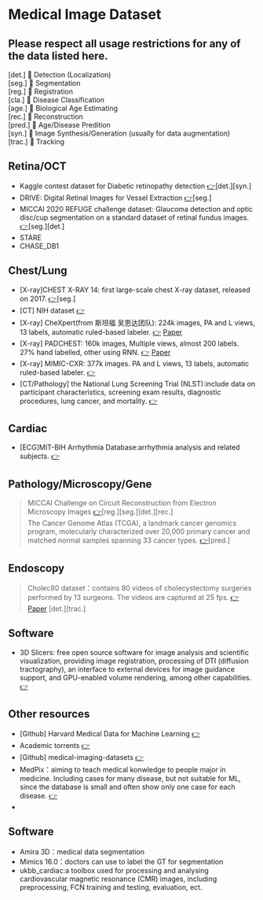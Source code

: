 # Medical Image Dataset
Please respect all usage restrictions for any of the data listed here.
-------------------------------------------------------------------------
[det.] 💨 Detection (Localization)  
[seg.] 💨 Segmentation  
[reg.] 💨 Registration  
[cla.] 💨 Disease Classification  
[age.] 💨 Biological Age Estimating  
[rec.] 💨 Reconstruction  
[pred.] 💨 Age/Disease Predition  
[syn.] 💨  Image Synthesis/Generation (usually for data augmentation)  
[trac.] 💨  Tracking
## Retina/OCT
* Kaggle contest dataset for Diabetic retinopathy detection [👉](https://www.kaggle.com/c/diabetic-retinopathy-detection)[det.][syn.]  
* DRIVE: Digital Retinal Images for Vessel Extraction [👉](https://drive.grand-challenge.org/)[seg.]  
* MICCAI 2020 REFUGE challenge dataset: Glaucoma detection and optic disc/cup segmentation on a standard dataset of retinal fundus images. [👉](https://refuge.grand-challenge.org/)[seg.][det.]  
* STARE
* CHASE_DB1

## Chest/Lung
* [X-ray]CHEST X-RAY 14: first large-scale chest X-ray dataset, released on 2017. [👉](https://nihcc.app.box.com/v/ChestXray-NIHCC)[seg.]
* [CT] NIH dataset [👉](https://www.nih.gov/news-events/news-releases/nih-clinical-center-releases-dataset-32000-ct-images)
* [X-ray] CheXpert(from 斯坦福 吴恩达团队): 224k images, PA and L views, 13 labels, automatic ruled-based labeler. [👉](https://stanfordmlgroup.github.io/projects/chexnext/) [Paper](https://arxiv.org/pdf/1901.07031.pdf)
* [X-ray] PADCHEST: 160k images, Multiple views, almost 200 labels. 27% hand labelled, other using RNN. [👉](https://bimcv.cipf.es/bimcv-projects/padchest/) [Paper](https://arxiv.org/pdf/1901.07441.pdf)
* [X-ray] MIMIC-CXR: 377k images. PA and L views, 13 labels, automatic ruled-based labeler. [👉](https://www.physionet.org/content/mimic-cxr/2.0.0/)
* [CT/Pathology] the National Lung Screening Trial (NLST):include data on participant characteristics, screening exam results, diagnostic procedures, lung cancer, and mortality.  [👉](https://cdas.cancer.gov/nlst/)

## Cardiac
* [ECG]MIT-BIH Arrhythmia Database:arrhythmia analysis and related subjects. [👉](https://physionet.org/content/mitdb/1.0.0/)

## Pathology/Microscopy/Gene
> MICCAI Challenge on Circuit Reconstruction from Electron Microscopy Images [👉](https://cremi.org/)[reg.][seg.][det.][rec.]  
> The Cancer Genome Atlas (TCGA), a landmark cancer genomics program, molecularly characterized over 20,000 primary cancer and matched normal samples spanning 33 cancer types. [👉](https://www.cancer.gov/about-nci/organization/ccg/research/structural-genomics/tcga)[pred.]

## Endoscopy
> Cholec80 dataset：contains 80 videos of cholecystectomy surgeries performed by 13 surgeons. The videos are captured at 25 fps. [👉](http://camma.u-strasbg.fr/datasets) [Paper](https://arxiv.org/pdf/1602.03012.pdf) [det.][trac.]

## Software
* 3D Slicers: free open source software for image analysis and scientific visualization, providing image registration, processing of DTI (diffusion tractography), an interface to external devices for image guidance support, and GPU-enabled volume rendering, among other capabilities. [👉](https://download.slicer.org/)

## Other resources
* [Github] Harvard Medical Data for Machine Learning [👉](https://github.com/beamandrew/medical-data)
* Academic torrents [👉](https://academictorrents.com/)
* [Github] medical-imaging-datasets [👉](https://github.com/sfikas/medical-imaging-datasets)
* MedPix：aiming to teach medical konwledge to people major in medicine. Including cases for many disease, but not suitable for ML, since the database is small and often show only one case for each disease. [👉](https://medpix.nlm.nih.gov/home)
* 

## Software
* Amira 3D：medical data segmentation
* Mimics 16.0：doctors can use to label the GT for segmentation
* ukbb_cardiac:a toolbox used for processing and analysing cardiovascular magnetic resonance (CMR) images, including preprocessing, FCN training and testing, evaluation, ect.
